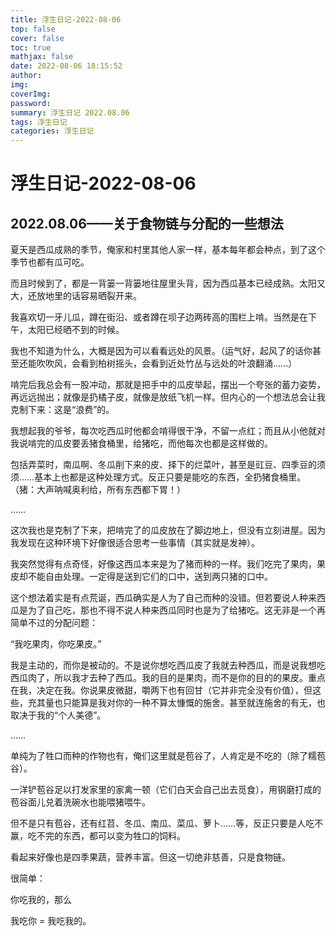 ```yaml
---
title: 浮生日记-2022-08-06
top: false
cover: false
toc: true
mathjax: false
date: 2022-08-06 18:15:52
author:
img:
coverImg:
password:
summary: 浮生日记 2022.08.06
tags: 浮生日记
categories: 浮生日记
---
```

# 浮生日记-2022-08-06
## 2022.08.06——关于食物链与分配的一些想法

夏天是西瓜成熟的季节，俺家和村里其他人家一样，基本每年都会种点，到了这个季节也都有瓜可吃。

而且时候到了，都是一背篓一背篓地往屋里头背，因为西瓜基本已经成熟。太阳又大，还放地里的话容易晒裂开来。

我喜欢切一牙儿瓜，蹲在街沿、或者蹲在坝子边两砖高的围栏上啃。当然是在下午，太阳已经晒不到的时候。

我也不知道为什么，大概是因为可以看看远处的风景。（运气好，起风了的话你甚至还能吹吹风，会看到柏树摇头，会看到近处竹丛与远处的叶浪翻涌……）

啃完后我总会有一股冲动，那就是把手中的瓜皮举起，摆出一个夸张的蓄力姿势，再远远抛出；就像是扔橘子皮，就像是放纸飞机一样。但内心的一个想法总会让我克制下来：这是“浪费”的。

我想起我的爷爷，每次吃西瓜时他都会啃得很干净，不留一点红；而且从小他就对我说啃完的瓜皮要丢猪食桶里，给猪吃，而他每次也都是这样做的。

包括弄菜时，南瓜啊、冬瓜削下来的皮、择下的烂菜叶，甚至是豇豆、四季豆的须须……基本上也都是这种处理方式。反正只要是能吃的东西，全扔猪食桶里。
（猪：大声呐喊奥利给，所有东西都下胃！）

……

这次我也是克制了下来，把啃完了的瓜皮放在了脚边地上，但没有立刻进屋。因为我发现在这种环境下好像很适合思考一些事情（其实就是发神）。

我突然觉得有点奇怪，好像这西瓜本来是为了猪而种的一样。我们吃完了果肉，果皮却不能自由处理。一定得是送到它们的口中，送到两只猪的口中。

这个想法着实是有点荒诞，西瓜确实是人为了自己而种的没错。但若要说人种来西瓜是为了自己吃，那也不得不说人种来西瓜同时也是为了给猪吃。这无非是一个再简单不过的分配问题：

“我吃果肉，你吃果皮。”

我是主动的，而你是被动的。不是说你想吃西瓜皮了我就去种西瓜，而是说我想吃西瓜肉了，所以我才去种了西瓜。我的目的是果肉，而不是你的目的的果皮。重点在我，决定在我。你说果皮微甜，嚼两下也有回甘（它并非完全没有价值），但这些，充其量也只能算是我对你的一种不算太慷慨的施舍。甚至就连施舍的有无，也取决于我的“个人美德”。

……

单纯为了牲口而种的作物也有，俺们这里就是苞谷了，人肯定是不吃的（除了糯苞谷）。

一洋铲苞谷足以打发家里的家禽一顿（它们白天会自己出去觅食），用钢磨打成的苞谷面儿兑着洗碗水也能喂猪喂牛。

但不是只有苞谷，还有红苕、冬瓜、南瓜、菜瓜、萝卜……等，反正只要是人吃不赢，吃不完的东西，都可以变为牲口的饲料。

看起来好像也是四季果蔬，营养丰富。但这一切绝非慈善，只是食物链。

很简单：

你吃我的，那么

我吃你 = 我吃我的。

